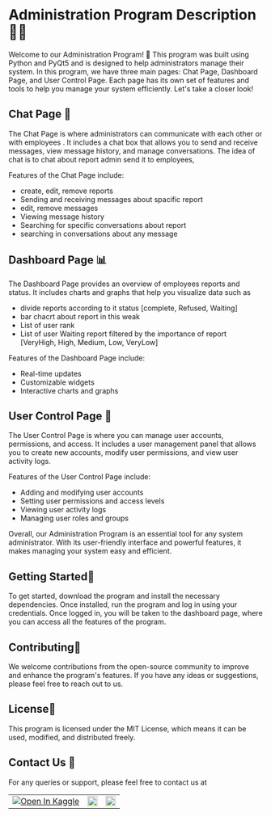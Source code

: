 # Administration Program Description 🕵️‍♀️

Welcome to our Administration Program! 🎉 This program was built using Python and PyQt5 and is designed to help administrators manage their system. In this program, we have three main pages: Chat Page, Dashboard Page, and User Control Page. Each page has its own set of features and tools to help you manage your system efficiently. Let's take a closer look! 

## Chat Page 💬

The Chat Page is where administrators can communicate with each other or with employees . It includes a chat box that allows you to send and receive messages, view message history, and manage conversations. 
The idea of chat is to chat about report admin send it to employees,  

Features of the Chat Page include:
- create, edit, remove reports 
- Sending and receiving messages about spacific report 
- edit, remove messages
- Viewing message history
- Searching for specific conversations about report 
- searching in conversations about any message 


## Dashboard Page 📊

The Dashboard Page provides an overview of employees reports and status. It includes charts and graphs that help you visualize data such as 
* divide reports according to it status [complete, Refused, Waiting]
* bar chacrt about report in this weak 
* List of user rank 
* List of user Waiting report filtered by the importance of report [VeryHigh, High, Medium, Low, VeryLow]

Features of the Dashboard Page include:
- Real-time updates
- Customizable widgets
- Interactive charts and graphs

## User Control Page 👤

The User Control Page is where you can manage user accounts, permissions, and access. It includes a user management panel that allows you to create new accounts, modify user permissions, and view user activity logs. 

Features of the User Control Page include:
- Adding and modifying user accounts
- Setting user permissions and access levels
- Viewing user activity logs
- Managing user roles and groups

Overall, our Administration Program is an essential tool for any system administrator. With its user-friendly interface and powerful features, it makes managing your system easy and efficient. 

## Getting Started🚀
To get started, download the program and install the necessary dependencies. Once installed, run the program and log in using your credentials. Once logged in, you will be taken to the dashboard page, where you can access all the features of the program.

## Contributing🤝
We welcome contributions from the open-source community to improve and enhance the program's features. If you have any ideas or suggestions, please feel free to reach out to us.

## License📝
This program is licensed under the MIT License, which means it can be used, modified, and distributed freely.

## Contact Us 📧
For any queries or support, please feel free to contact us at
<table align="center">
<td>
<a  href="https://www.kaggle.com/osamam0" target="_parent"><img src="https://kaggle.com/static/images/open-in-kaggle.svg" alt="Open In Kaggle "/></a>
</td>
<td>
<a  href="https://www.facebook.com/people/Oo-Sama/pfbid0bn6SZ4P5QmmFKBJWFMdq1Ty5oM1EBnUY46CTyJAZEQdV9VJqwhnfmcCm74PASVkCl/?paipv=0&eav=AfZg1W7I9FUw3ZaFqsciJ5e7CkYBLY_DQNoSWxilv68v5BPDaf3Pg_0gH0aDkKH18fI" target="_parent"><img src="https://www.facebook.com/images/fb_icon_325x325.png" alt="Open In Facebook " hight = 20 width = 20 /> </a>    
</td>
<td>
<a  href="https://www.linkedin.com/in/osama-mohammed-456502205" target="_parent"><img src="https://raw.githubusercontent.com/rahuldkjain/github-profile-readme-generator/master/src/images/icons/Social/linked-in-alt.svg" alt="Open In Facebook " hight = 20 width = 20 /> </a>
</td>
